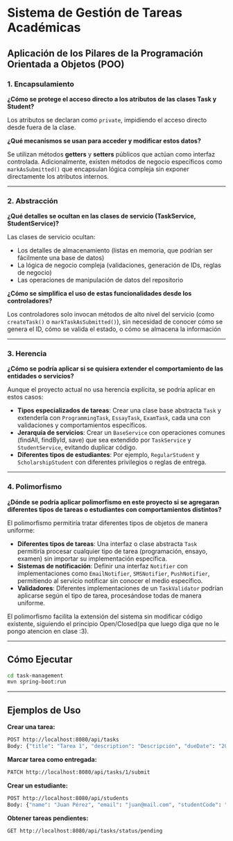 # Sistema de Gestión de Tareas Académicas

## Aplicación de los Pilares de la Programación Orientada a Objetos (POO)

### 1. Encapsulamiento

**¿Cómo se protege el acceso directo a los atributos de las clases Task y Student?**

Los atributos se declaran como `private`, impidiendo el acceso directo desde fuera de la clase.

**¿Qué mecanismos se usan para acceder y modificar estos datos?**

Se utilizan métodos **getters** y **setters** públicos que actúan como interfaz controlada. Adicionalmente, existen métodos de negocio específicos como `markAsSubmitted()` que encapsulan lógica compleja sin exponer directamente los atributos internos.

---

### 2. Abstracción

**¿Qué detalles se ocultan en las clases de servicio (TaskService, StudentService)?**

Las clases de servicio ocultan:
- Los detalles de almacenamiento (listas en memoria, que podrían ser fácilmente una base de datos)
- La lógica de negocio compleja (validaciones, generación de IDs, reglas de negocio)
- Las operaciones de manipulación de datos del repositorio

**¿Cómo se simplifica el uso de estas funcionalidades desde los controladores?**

Los controladores solo invocan métodos de alto nivel del servicio (como `createTask()` o `markTaskAsSubmitted()`), sin necesidad de conocer cómo se genera el ID, cómo se valida el estado, o cómo se almacena la información

---

### 3. Herencia

**¿Cómo se podría aplicar si se quisiera extender el comportamiento de las entidades o servicios?**

Aunque el proyecto actual no usa herencia explícita, se podría aplicar en estos casos:

- **Tipos especializados de tareas**: Crear una clase base abstracta `Task` y extenderla con `ProgrammingTask`, `EssayTask`, `ExamTask`, cada una con validaciones y comportamientos específicos.
- **Jerarquía de servicios**: Crear un `BaseService` con operaciones comunes (findAll, findById, save) que sea extendido por `TaskService` y `StudentService`, evitando duplicar código.
- **Diferentes tipos de estudiantes**: Por ejemplo, `RegularStudent` y `ScholarshipStudent` con diferentes privilegios o reglas de entrega.

---

### 4. Polimorfismo

**¿Dónde se podría aplicar polimorfismo en este proyecto si se agregaran diferentes tipos de tareas o estudiantes con comportamientos distintos?**

El polimorfismo permitiría tratar diferentes tipos de objetos de manera uniforme:

- **Diferentes tipos de tareas**: Una interfaz o clase abstracta `Task` permitiría procesar cualquier tipo de tarea (programación, ensayo, examen) sin importar su implementación específica.
- **Sistemas de notificación**: Definir una interfaz `Notifier` con implementaciones como `EmailNotifier`, `SMSNotifier`, `PushNotifier`, permitiendo al servicio notificar sin conocer el medio específico.
- **Validadores**: Diferentes implementaciones de un `TaskValidator` podrían aplicarse según el tipo de tarea, procesándose todas de manera uniforme.

El polimorfismo facilita la extensión del sistema sin modificar código existente, siguiendo el principio Open/Closed(pa que luego diga que no le pongo atencion en clase :3).

---

## Cómo Ejecutar

```bash
cd task-management
mvn spring-boot:run
```
---

## Ejemplos de Uso

**Crear una tarea:**
```bash
POST http://localhost:8080/api/tasks
Body: {"title": "Tarea 1", "description": "Descripción", "dueDate": "2025-10-15"}
```

**Marcar tarea como entregada:**
```bash
PATCH http://localhost:8080/api/tasks/1/submit
```

**Crear un estudiante:**
```bash
POST http://localhost:8080/api/students
Body: {"name": "Juan Pérez", "email": "juan@mail.com", "studentCode": "EST001"}
```

**Obtener tareas pendientes:**
```bash
GET http://localhost:8080/api/tasks/status/pending
```

